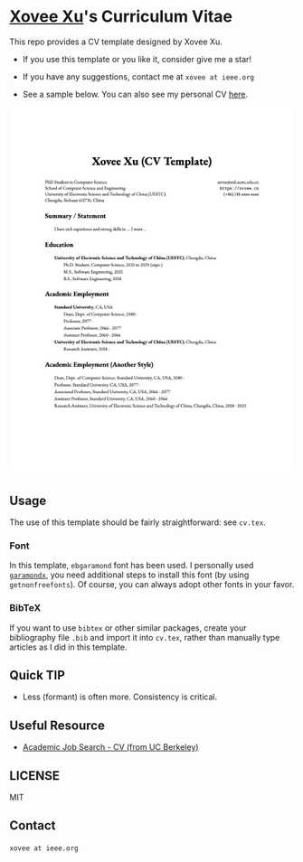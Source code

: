 # [Xovee Xu](https://xovee.cn)'s Curriculum Vitae

This repo provides a CV template designed by Xovee Xu. 

- If you use this template or you like it, consider give me a star!

- If you have any suggestions, contact me at `xovee at ieee.org`

- See a sample below. You can also see my personal CV [here](https://xovee.cn/archive/cv/cv.pdf).

![CV Example](example.png)


## Usage

The use of this template should be fairly straightforward: see `cv.tex`.

### Font

In this template, `ebgaramond` font has been used. I personally used [`garamondx`](https://www.ctan.org/pkg/garamondx), you need additional steps to install this font (by using `getnonfreefonts`). Of course, you can always adopt other fonts in your favor. 

### BibTeX

If you want to use `bibtex` or other similar packages, create your bibliography file `.bib` and import it into `cv.tex`, rather than manually type articles as I did in this template. 

## Quick TIP

- Less (formant) is often more. Consistency is critical. 

## Useful Resource

- [Academic Job Search - CV (from UC Berkeley)](https://career.berkeley.edu/PhDs/PhDCV)

## LICENSE

MIT

## Contact

`xovee at ieee.org`

